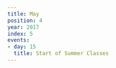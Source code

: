 ```yaml
---
title: May
position: 4
year: 2017
index: 5
events:
- day: 15
  title: Start of Summer Classes
---
```


